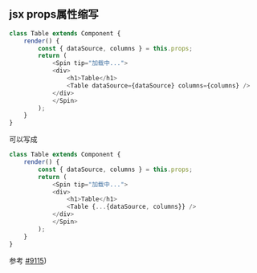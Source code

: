 ## jsx props属性缩写

```js
class Table extends Component {
    render() {
        const { dataSource, columns } = this.props;
        return (
            <Spin tip="加载中...">
            <div>
                <h1>Table</h1>
                <Table dataSource={dataSource} columns={columns} />
            </div>
            </Spin>
        );
    }
}
```

可以写成

```js
class Table extends Component {
    render() {
        const { dataSource, columns } = this.props;
        return (
            <Spin tip="加载中...">
            <div>
                <h1>Table</h1>
                <Table {...{dataSource, columns}} />
            </div>
            </Spin>
        );
    }
}
```

参考 [#9115](https://github.com/facebook/react/pull/9115/files#diff-f980151ad39d027fddfc016e4683d40b))